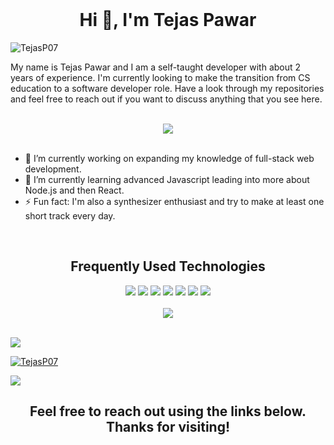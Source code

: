 

<br>
<h1 align="center">Hi 👋, I'm Tejas Pawar</h1>

<p align="left"> <img src="https://komarev.com/ghpvc/?username=TejasP07&label=Profile%20views&color=0e75b6&style=flat" alt="TejasP07" /> </p>

My name is Tejas Pawar and I am a self-taught developer with about 2 years of experience. I'm currently looking to make the transition from CS education to a software developer role. Have a look through my repositories and feel free to reach out if you want to discuss anything that you see here.

<br>
<div align="center">
  <img src="https://github-readme-stats.vercel.app/api?username=TejasP07&theme=blue-green">
</div>
<br>

- 🔭 I’m currently working on expanding my knowledge of full-stack web development.
- 🌱 I’m currently learning advanced Javascript leading into more about Node.js and then React.
- ⚡ Fun fact: I'm also a synthesizer enthusiast and try to make at least one short track every day.


<br>
<h2 align="center">Frequently Used Technologies</h2>


<div align="center">
  <img src="https://img.shields.io/badge/python%20-%2314354C.svg?&style=for-the-badge&logo=python&logoColor=white">   <img src="https://img.shields.io/badge/Java-ED8B00?style=for-the-badge&logo=java&logoColor=white">   <img src="https://img.shields.io/badge/javascript%20-%23323330.svg?&style=for-the-badge&logo=javascript&logoColor=%23F7DF1E">   <img src="https://img.shields.io/badge/html5%20-%23E34F26.svg?&style=for-the-badge&logo=html5&logoColor=white">   <img src="https://img.shields.io/badge/css3%20-%231572B6.svg?&style=for-the-badge&logo=css3&logoColor=white">   <img src="https://img.shields.io/badge/git%20-%23F05033.svg?&style=for-the-badge&logo=git&logoColor=white"/>   <img src="http://img.shields.io/badge/-VS%20Code-000000?style=for-the-badge&logo=Visual-studio-code&logoColor=blue">
</div>

<br>
<div align="center">
  <img src="https://github-readme-stats.vercel.app/api/top-langs/?username=TejasP07&theme=blue-green">
</div>
<br>

  

<p align="left">
  <a href="https://www.linkedin.com/in/tejas-pawar7/"><img src="https://img.shields.io/badge/linkedin-%230077B5.svg?&style=for-the-badge&logo=linkedin&logoColor=white"/></a>
  <p align="left"> <a href="https://twitter.com/tejasvpawar" target="blank"><img src="https://img.shields.io/twitter/follow/tejasvpawar?logo=twitter&style=for-the-badge" alt="TejasP07" /></a> </p>
  <a href="https://www.instagram.com/teja__.7/"><img src="https://img.shields.io/badge/instagram-%23E4405F.svg?&style=for-the-badge&logo=instagram&logoColor=white"/></a>
</p>
<h2 align="center">Feel free to reach out using the links below. Thanks for visiting!</h2>
